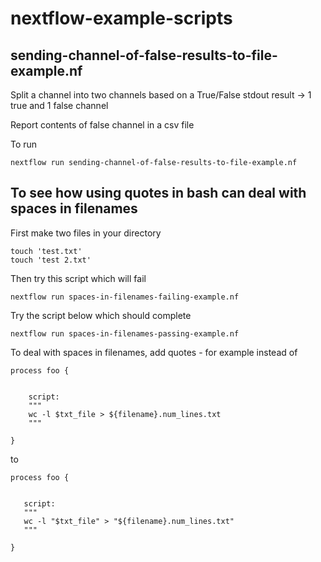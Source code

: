 

# nextflow-example-scripts

## sending-channel-of-false-results-to-file-example.nf

Split a channel into two channels based on a True/False stdout result 
-> 1 true and 1 false channel

Report contents of false channel in a csv file

To run 

```shell
nextflow run sending-channel-of-false-results-to-file-example.nf
```

## To see how using quotes in bash can deal with spaces in filenames 

First make two files in your directory 

```shell
touch 'test.txt'
touch 'test 2.txt'
```

Then try this script which will fail 

```shell
nextflow run spaces-in-filenames-failing-example.nf 
```

Try the script below which should complete


```shell
nextflow run spaces-in-filenames-passing-example.nf
```


To deal with spaces in filenames, add quotes - for example instead of 


```
process foo {


    script:
    """
    wc -l $txt_file > ${filename}.num_lines.txt 
    """

}
```

 
 to 
 
 ```
process foo { 


    script:
    """
    wc -l "$txt_file" > "${filename}.num_lines.txt"
    """
    
}
```
 

